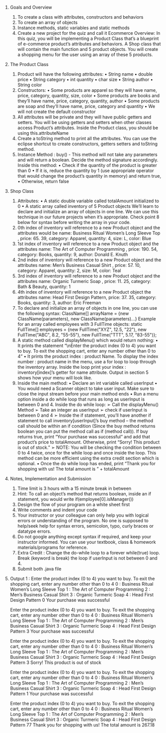 1) Goals and Overview
   1) To create a class with attributes, constructors and behaviors 
   2) To create an array of objects
   3) Instance methods, static variables and static methods
   4) Create a new project for the quiz and call it Ecommerce
      Overview: In this quiz, you will be implementing a Product Class that’s a blueprint
      of e-commerce product’s attributes and behaviors. A Shop class that will contain the
      main function and 5 product objects. You will create a shopping menu for the user
      using an array of these 5 products.
2) The Product Class
   1) Product will have the following attributes:
      • String name
      • double price
      • String category
      • int quantity
      • char size
      • String author
      • String color
   2) Constructors:
      • Some products are apparel so they will have name,
      price, category, quantity, size, color
      • Some products are books and they’ll have name,
      price, category, quantity, author
      • Some products are soap and they’ll have name, price,
      category and quantity
      • We will not create the default constructor 
   3) All attributes will be private and they will have public getters and setters. You will
      be using getters and setters when other classes access Product’s attributes. Inside
      the Product class, you should be using this.attributeName
   4) Create a toString method to print all the attributes. You can use the eclipse shortcut
      to create constructors, getters setters and toString method.
   5) Instance Method : buy() - This method will not take any parameters and will
      return a boolean. Decide the method signature accordingly. Inside this method:
      • Check if the quantity of the product is greater than 0
      • If it is, reduce the quantity by 1 (use appropriate operator that would change
      the product’s quantity in memory) and return true,
      • Otherwise, return false
3) Shop Class
   1) Attributes:
       • A static double variable called totalAmount initialized to 0
       • A static array called inventory of 5 Product objects
       We’ll learn to declare and initialize an array of objects in one line. We can use
       this technique in our future projects when it’s appropriate. Check point 8
       below for syntax before writing the array in your code.
   2) 0th index of inventory will reference to a new Product object and the attributes
       would be name: Business Ritual Women’s Long Sleeve Top , price: 65. 39,
       category: Apparel, quantity: 4, size: L, color: Blue
   3) 1st index of inventory will reference to a new Product object and the attributes
       name: The Art of Computer Programming , price: 190. 54, category: Books,
       quantity: 9, author: Donald E. Knuth
   4) 2nd index of inventory will reference to a new Product object and the attributes
       name: Men’s Business Casual Shirt , price: 57. 10, category: Apparel, quantity:
       2, size: M, color: Teal
   5) 3rd index of inventory will reference to a new Product object and the attributes
         name: Organic Turmeric Soap , price: 11. 25, category: Bath & Beauty,
         quantity: 1
   6) 4th index of inventory will reference to a new Product object the attributes name:
      Head First Design Pattern, price: 37. 35, category: Books, quantity: 3, author:
      Eric Freeman
   7) To declare and initialize an array of objects in one line, you can use the following
      syntax:
      ClassName[] arrayName = {new ClassName(parameters), new
      ClassName(parameters)…}
      Example for an array called employees with 3 FullTime objects:
      static FullTime[] employees = {new FullTime("XYZ", 12.5,
      "22"), new FullTime("ABC", 8.2, "55-55"), new
      FullTime("TTT", 5.17, “83-55")};
   8) A static method called displayMenu() which would return nothing:
      • It prints the statement “\nEnter the product index (0 to 4) you
      want to buy. To exit the shopping cart, enter any number
      other than 0 to 4”
      • It prints the product index : product Name. To display the index number :
      product name in the menu, use a for loop to loop through the inventory array.
      Inside the loop print your index : inventory[index]’s getter for name attribute.
      Output in section 5 shows how your menu will look like.
   9) Inside the main method:
      • Declare an int variable called userInput
      • You would need a Scanner object to take user input. Make sure to close the
      input stream before your main method ends
      • Run a menu option inside a do while loop that runs as long as userInput is
      between 0 and 4. Inside the do while loop:
       ➢ Call the displayMenu() Method
         ➢ Take an integer as userInput
         ➢ check if userInput is between 0 and 4
         ➢ Inside the if statement, you’ll have another if statement to call
         inventory[userInput]’s buy method – the method call should be
         within an if condition (Since the buy method returns boolean you can put
         the method call as if (method call)). If buy returns true, print “Your
         purchase was successful” and add that product’s price to
         totalAmount. Otherwise, print “Sorry! This product is out of
         stock.”
         ➢ NOTE: You will be checking the condition between 0 to 4 twice, once for the
         while loop and once inside the loop. This method can be more efficient using the
         extra credit section which is optional.
         • Once the do while loop has ended, print “Thank you for shopping with us! The
         total amount is ” + totalAmount
4) Notes, Implementation and Submission
   1) Time limit is 3 hours with a 15 minute break in between
   2) Hint: To call an object’s method that returns boolean, inside an if statement, you
      would write if(employee[0].isManager())
   3) Design the flow of your program on a white sheet first
   4) Write comments and indent your code
   5) Your instructor or your colleague can only help you with logical errors or
      understanding of the program. No one is supposed to help/seek help for syntax
      errors, semicolon, typo, curly braces or datatype errors.
   6) Do not google anything except syntax if required, and keep your instructor
      informed. You can use your textbook, class & homework materials/programs for
      reference.
   7) Extra Credit : Change the do-while loop to a forever while(true) loop. Break
      (keyword is break) the loop if userInput is not between 0 and 4.
   8) Submit both .java file

5) Output 1 :
   Enter the product index (0 to 4) you want to buy. To exit the shopping
   cart, enter any number other than 0 to 4
   0 : Business Ritual Women’s Long Sleeve Top
   1 : The Art of Computer Programming
   2 : Men’s Business Casual Shirt
   3 : Organic Turmeric Soap
   4 : Head First Design Pattern
   0
   Your purchase was successful

   Enter the product index (0 to 4) you want to buy. To exit the shopping
   cart, enter any number other than 0 to 4
   0 : Business Ritual Women’s Long Sleeve Top
   1 : The Art of Computer Programming
   2 : Men’s Business Casual Shirt
   3 : Organic Turmeric Soap
   4 : Head First Design Pattern
   3
   Your purchase was successful

   Enter the product index (0 to 4) you want to buy. To exit the shopping
   cart, enter any number other than 0 to 4
   0 : Business Ritual Women’s Long Sleeve Top
   1 : The Art of Computer Programming
   2 : Men’s Business Casual Shirt
   3 : Organic Turmeric Soap
   4 : Head First Design Pattern
   3
   Sorry! This product is out of stock

   Enter the product index (0 to 4) you want to buy. To exit the shopping
   cart, enter any number other than 0 to 4
   0 : Business Ritual Women’s Long Sleeve Top
   1 : The Art of Computer Programming
   2 : Men’s Business Casual Shirt
   3 : Organic Turmeric Soap
   4 : Head First Design Pattern
   1
   Your purchase was successful

   Enter the product index (0 to 4) you want to buy. To exit the shopping
   cart, enter any number other than 0 to 4
   0 : Business Ritual Women’s Long Sleeve Top
   1 : The Art of Computer Programming
   2 : Men’s Business Casual Shirt
   3 : Organic Turmeric Soap
   4 : Head First Design Pattern
   77
   Thank you for shopping with us! The total amount is 267.18